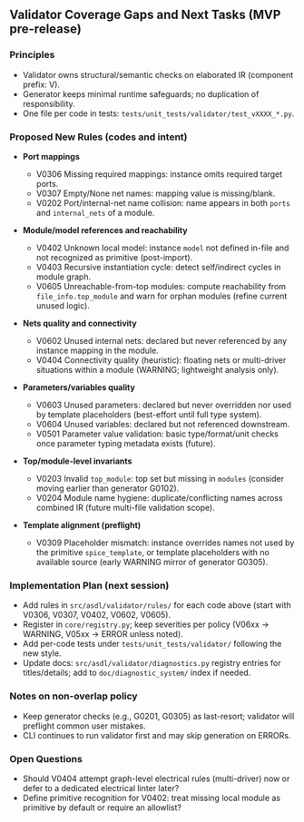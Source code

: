 ## Validator Coverage Gaps and Next Tasks (MVP pre-release)

### Principles
- Validator owns structural/semantic checks on elaborated IR (component prefix: V).
- Generator keeps minimal runtime safeguards; no duplication of responsibility.
- One file per code in tests: `tests/unit_tests/validator/test_vXXXX_*.py`.

### Proposed New Rules (codes and intent)
- **Port mappings**
  - V0306 Missing required mappings: instance omits required target ports.
  - V0307 Empty/None net names: mapping value is missing/blank.
  - V0202 Port/internal-net name collision: name appears in both `ports` and `internal_nets` of a module.

- **Module/model references and reachability**
  - V0402 Unknown local model: instance `model` not defined in-file and not recognized as primitive (post-import).
  - V0403 Recursive instantiation cycle: detect self/indirect cycles in module graph.
  - V0605 Unreachable-from-top modules: compute reachability from `file_info.top_module` and warn for orphan modules (refine current unused logic).

- **Nets quality and connectivity**
  - V0602 Unused internal nets: declared but never referenced by any instance mapping in the module.
  - V0404 Connectivity quality (heuristic): floating nets or multi-driver situations within a module (WARNING; lightweight analysis only).

- **Parameters/variables quality**
  - V0603 Unused parameters: declared but never overridden nor used by template placeholders (best-effort until full type system).
  - V0604 Unused variables: declared but not referenced downstream.
  - V0501 Parameter value validation: basic type/format/unit checks once parameter typing metadata exists (future).

- **Top/module-level invariants**
  - V0203 Invalid `top_module`: top set but missing in `modules` (consider moving earlier than generator G0102).
  - V0204 Module name hygiene: duplicate/conflicting names across combined IR (future multi-file validation scope).

- **Template alignment (preflight)**
  - V0309 Placeholder mismatch: instance overrides names not used by the primitive `spice_template`, or template placeholders with no available source (early WARNING mirror of generator G0305).

### Implementation Plan (next session)
- Add rules in `src/asdl/validator/rules/` for each code above (start with V0306, V0307, V0402, V0602, V0605).
- Register in `core/registry.py`; keep severities per policy (V06xx → WARNING, V05xx → ERROR unless noted).
- Add per-code tests under `tests/unit_tests/validator/` following the new style.
- Update docs: `src/asdl/validator/diagnostics.py` registry entries for titles/details; add to `doc/diagnostic_system/` index if needed.

### Notes on non-overlap policy
- Keep generator checks (e.g., G0201, G0305) as last-resort; validator will preflight common user mistakes.
- CLI continues to run validator first and may skip generation on ERRORs.

### Open Questions
- Should V0404 attempt graph-level electrical rules (multi-driver) now or defer to a dedicated electrical linter later?
- Define primitive recognition for V0402: treat missing local module as primitive by default or require an allowlist?

